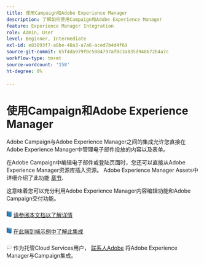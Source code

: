 ```yaml
---
title: 使用Campaign和Adobe Experience Manager
description: 了解如何使用Campaign和Adobe Experience Manager
feature: Experience Manager Integration
role: Admin, User
level: Beginner, Intermediate
exl-id: e83893f7-a8be-48a3-a7a6-aced7b4d4f69
source-git-commit: 65f4da979f0c5884797af0c3a835d948672b4a7c
workflow-type: tm+mt
source-wordcount: '158'
ht-degree: 0%

---
```


# 使用Campaign和Adobe Experience Manager

Adobe Campaign与Adobe Experience Manager之间的集成允许您直接在Adobe Experience Manager中管理电子邮件投放的内容以及表单。

在Adobe Campaign中编辑电子邮件或登陆页面时，您还可以直接从Adobe Experience Manager资源库插入资源。 Adobe Experience Manager Assets中详细介绍了此功能 [章节](https://experienceleague.adobe.com/docs/experience-manager-cloud-service/assets/overview.html).

这意味着您可以充分利用Adobe Experience Manager内容编辑功能和Adobe Campaign交付功能。

![](../assets/do-not-localize/book.png) [请参阅本文档以了解详情](https://experienceleague.adobe.com/docs/experience-manager-65/administering/integration/campaignonpremise.html#aem-and-adobe-campaign-integration-workflow)

![](../assets/do-not-localize/book.png) [在此端到端示例中了解此集成](https://experienceleague.adobe.com/docs/campaign-classic/using/integrating-with-adobe-experience-cloud/adobe-experience-manager/creating-an-experience-manager-newsletter.html#integrating-with-adobe-experience-cloud)

![](../assets/do-not-localize/speech.png)  作为托管Cloud Services用户， [联系人Adobe](../start/campaign-faq.md#support) 将Adobe Experience Manager与Campaign集成。
